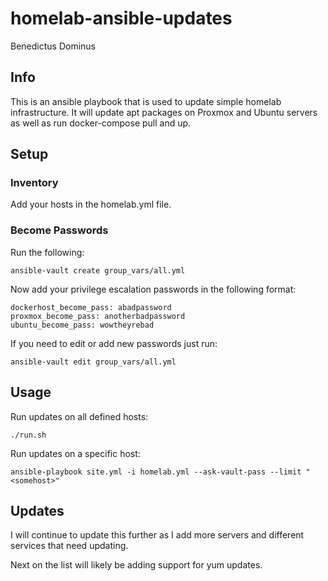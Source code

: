 # homelab-ansible-updates
Benedictus Dominus

## Info
This is an ansible playbook that is used to update simple homelab infrastructure. It will update apt packages on Proxmox and Ubuntu servers as well as run docker-compose pull and up.

## Setup
### Inventory
Add your hosts in the homelab.yml file.

### Become Passwords
Run the following:
```
ansible-vault create group_vars/all.yml
```
Now add your privilege escalation passwords in the following format:
```
dockerhost_become_pass: abadpassword
proxmox_become_pass: anotherbadpassword
ubuntu_become_pass: wowtheyrebad
```
If you need to edit or add new passwords just run:
```
ansible-vault edit group_vars/all.yml
```

## Usage
Run updates on all defined hosts:
```
./run.sh
```

Run updates on a specific host:
```
ansible-playbook site.yml -i homelab.yml --ask-vault-pass --limit "<somehost>"
```

## Updates
I will continue to update this further as I add more servers and different services that need updating.

Next on the list will likely be adding support for yum updates.